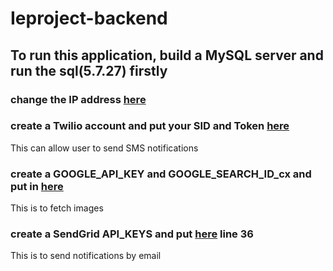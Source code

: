 # Ieproject-backend
## To run this application, build a MySQL server and run the sql(5.7.27) firstly

### change the IP address [here](https://github.com/hongdaxie/Ieproject-backend/blob/master/src/main/resources/application.properties)

### create a Twilio account and put your SID and Token [here](https://github.com/hongdaxie/Ieproject-backend/blob/master/src/main/resources/application.yml)
This can allow user to send SMS notifications

### create a GOOGLE_API_KEY and GOOGLE_SEARCH_ID_cx and put in [here](https://github.com/hongdaxie/Ieproject-backend/edit/master/src/main/java/com/hongda/googleSearch/CustomerSearch.java)
This is to fetch images

### create a SendGrid API_KEYS and put [here](https://github.com/hongdaxie/Ieproject-backend/blob/master/src/main/java/com/hongda/service/MailService.java) line 36 
This is to send notifications by email
